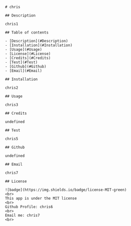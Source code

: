 
        # chris

        ## Description

        chris1

        ## Table of contents

        - [Description](#Description)
        - [Installation](#Installation)
        - [Usage](#Usage)
        - [License](#License)
        - [Credits](#Credits)
        - [Test](#Test)
        - [Github](#Github)
        - [Email](#Email)

        ## Installation

        chris2

        ## Usage

        chris3

        ## Credits

        undefined

        ## Test

        chris5

        ## Github

        undefined

        ## Email

        chris7

        ## License

        ![badge](https://img.shields.io/badge/license-MIT-green)
        <br>
        This app is under the MIT license
        <br>
        Github Profile: chris6
        <br>
        Email me: chris7
        <br>
    